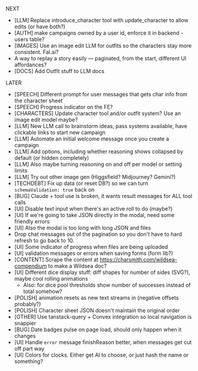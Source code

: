 NEXT
- [LLM] Replace introduce_character tool with update_character to allow edits (or have both?)
- [AUTH] make campaigns owned by a user id, enforce it in backend - users table?
- [IMAGES] Use an image edit LLM for outfits so the characters stay more consistent. Fal.ai?
- A way to replay a story easily — paginated, from the start, different UI affordances?
- [DOCS] Add Outfit stuff to LLM docs

LATER
- [SPEECH] Different prompt for user messages that gets char info from the character sheet
- [SPEECH] Progress indicator on the FE?
- [CHARACTERS] Update character tool and/or outfit system? Use an image edit model maybe?
- [LLM] New LLM call to brainstorm ideas, pass systems available, have clickable links to start new campaign
- [LLM] Automate an initial welcome message once you create a campaign
- [LLM] Add options, including whether reasoning shows collapsed by default (or hidden completely)
- [LLM] Also maybe turning reasoning on and off per model or setting limits
- [LLM] Try out other image gen (Higgsfield? Midjourney? Gemini?)
- [TECHDEBT] Fix up data (or reset DB?) so we can turn `schemaValidation: true` back on
- [BUG] Claude + tool use is broken, it wants result messages for ALL tool calls
- [UI] Disable text input when there's an active roll to do (maybe?)
- [UI] If we're going to take JSON directly in the modal, need some friendly errors
- [UI] Also the modal is too long with long JSON and files
- Drop chat messages out of the pagination so you don't have to hard refresh to go back to 10.
- [UI] Some indicator of progress when files are being uploaded
- [UI] validation messages or errors when saving forms (form lib?)
- [CONTENT] Scrape the content at https://charsmith.com/wildsea-compendium to make a Wildsea doc?
- [UI] Different dice display stuff: diff shapes for number of sides (SVG?), maybe cool rolling animations
  - Also: for dice pool thresholds show number of successes instead of total somehow?
- [POLISH] <Wiggly /> animation resets as new text streams in (negative offsets probably?)
- [POLISH] Character sheet JSON doesn't maintain the original order
- [OTHER] Use tanstack-query + Convex integration so local navigation is snappier
- [BUG] Date badges pulse on page load, should only happen when it changes
- [UI] Handle `error` message finishReason better, when messages get cut off part way
- [UI] Colors for clocks. Either get AI to choose, or just hash the name or something?
